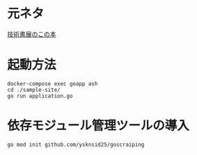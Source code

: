 # 元ネタ

[技術書展のこの本](https://techbookfest.org/product/5133603998531584)

# 起動方法

```
docker-compose exec goapp ash
cd ./sample-site/
go run application.go
```

# 依存モジュール管理ツールの導入

```
go mod init github.com/ysknsid25/goscraiping
```
